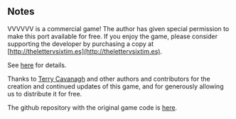 ## Notes

VVVVVV is a commercial game! The author has given special permission to make this port available for free. If you enjoy the game, please consider supporting the developer by purchasing a copy at [http://thelettervsixtim.es](http://thelettervsixtim.es).

See [here](https://github.com/TerryCavanagh/VVVVVV/blob/master/License%20exceptions.md) for details.

Thanks to [Terry Cavanagh](https://distractionware.com/) and other authors and contributors for the creation and continued updates of this game, and for generously allowing us to distribute it for free.

The github repository with the original game code is [here](https://github.com/TerryCavanagh/VVVVVV).
